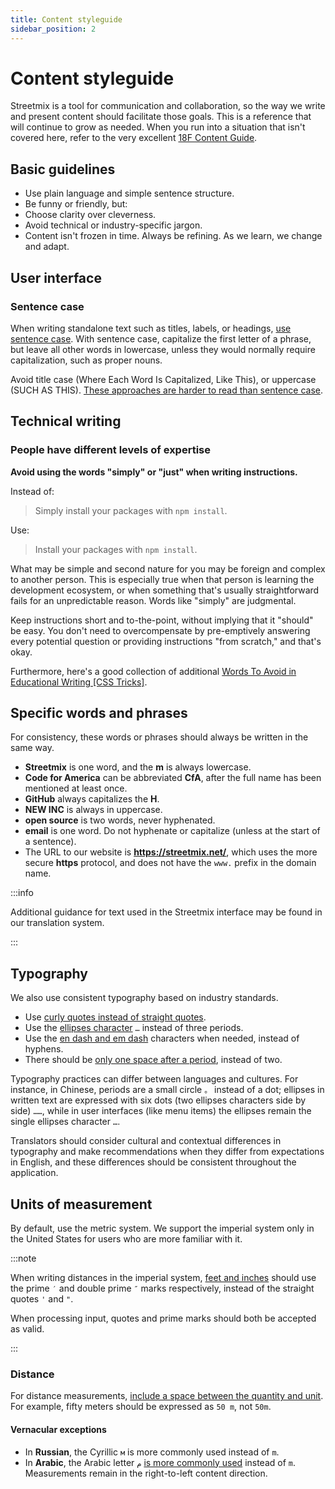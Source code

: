 ```yaml
---
title: Content styleguide
sidebar_position: 2
---
```


# Content styleguide

Streetmix is a tool for communication and collaboration, so the way we write and present content should facilitate those goals. This is a reference that will continue to grow as needed. When you run into a situation that isn't covered here, refer to the very excellent [18F Content Guide](https://content-guide.18f.gov/).

## Basic guidelines

- Use plain language and simple sentence structure.
- Be funny or friendly, but:
- Choose clarity over cleverness.
- Avoid technical or industry-specific jargon.
- Content isn't frozen in time. Always be refining. As we learn, we change and adapt.

## User interface

### Sentence case

When writing standalone text such as titles, labels, or headings, [use sentence case](https://medium.design/a-thorough-detailed-comprehensive-methodical-guide-to-capitalizing-strings-in-our-user-interface-11b39da146f3). With sentence case, capitalize the first letter of a phrase, but leave all other words in lowercase, unless they would normally require capitalization, such as proper nouns.

Avoid title case (Where Each Word Is Capitalized, Like This), or uppercase (SUCH AS THIS). [These approaches are harder to read than sentence case](https://medium.com/@jsaito/making-a-case-for-letter-case-19d09f653c98).

## Technical writing

### People have different levels of expertise

**Avoid using the words "simply" or "just" when writing instructions.**

Instead of:

> Simply install your packages with `npm install`.

Use:

> Install your packages with `npm install`.

What may be simple and second nature for you may be foreign and complex to another person. This is especially true when that person is learning the development ecosystem, or when something that's usually straightforward fails for an unpredictable reason. Words like "simply" are judgmental.

Keep instructions short and to-the-point, without implying that it "should" be easy. You don't need to overcompensate by pre-emptively answering every potential question or providing instructions "from scratch," and that's okay.

Furthermore, here's a good collection of additional [Words To Avoid in Educational Writing [CSS Tricks]](https://css-tricks.com/words-avoid-educational-writing/).

## Specific words and phrases

For consistency, these words or phrases should always be written in the same way.

- **Streetmix** is one word, and the **m** is always lowercase.
- **Code for America** can be abbreviated **CfA**, after the full name has been mentioned at least once.
- **GitHub** always capitalizes the **H**.
- **NEW INC** is always in uppercase.
- **open source** is two words, never hyphenated.
- **email** is one word. Do not hyphenate or capitalize (unless at the start of a sentence).
- The URL to our website is **<https://streetmix.net/>**, which uses the more secure **https** protocol, and does not have the `www.` prefix in the domain name.

:::info

Additional guidance for text used in the Streetmix interface may be found in our translation system.

:::

## Typography

We also use consistent typography based on industry standards.

- Use [curly quotes instead of straight quotes](https://practicaltypography.com/straight-and-curly-quotes.html).
- Use the [ellipses character](https://practicaltypography.com/ellipses.html) `…` instead of three periods.
- Use the [en dash and em dash](https://practicaltypography.com/hyphens-and-dashes.html) characters when needed, instead of hyphens.
- There should be [only one space after a period](https://slate.com/technology/2011/01/two-spaces-after-a-period-why-you-should-never-ever-do-it.html), instead of two.

Typography practices can differ between languages and cultures. For instance, in Chinese, periods are a small circle `。` instead of a dot; ellipses in written text are expressed with six dots (two ellipses characters side by side) `……`, while in user interfaces (like menu items) the ellipses remain the single ellipses character `…`.

Translators should consider cultural and contextual differences in typography and make recommendations when they differ from expectations in English, and these differences should be consistent throughout the application.

## Units of measurement

By default, use the metric system. We support the imperial system only in the United States for users who are more familiar with it.

:::note

When writing distances in the imperial system, [feet and inches](https://practicaltypography.com/foot-and-inch-marks.html) should use the prime `′` and double prime `″` marks respectively, instead of the straight quotes `'` and `"`.

When processing input, quotes and prime marks should both be accepted as valid.

:::

### Distance

For distance measurements, [include a space between the quantity and unit](https://www.nist.gov/pml/weights-and-measures/writing-metric-units). For example, fifty meters should be expressed as `50 m`, not `50m`.

#### Vernacular exceptions

- In **Russian**, the Cyrillic `м` is more commonly used instead of `m`.
- In **Arabic**, the Arabic letter `م` [is more commonly used](https://en.wikipedia.org/wiki/Modern_Arabic_mathematical_notation#Mathematical_constants_and_units) instead of `m`. Measurements remain in the right-to-left content direction.
